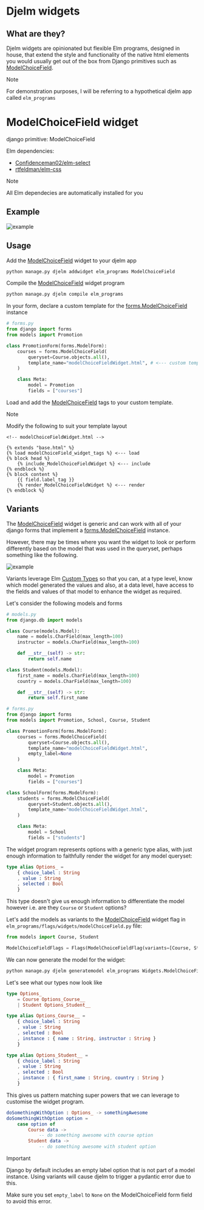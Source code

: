 # Djelm widgets

## What are they?

Djelm widgets are opinionated but flexible Elm programs, designed in house, that extend the style and functionality of the native html elements you would usually get out of the box from
Django primitives such as [ModelChoiceField](https://docs.djangoproject.com/en/5.0/ref/forms/fields/#django.forms.ModelChoiceField).

> [!NOTE]
> For demonstration purposes, I will be referring to a hypothetical djelm app called `elm_programs`

# ModelChoiceField widget

django primitive: ModelChoiceField

Elm dependencies:

- [Confidenceman02/elm-select](https://package.elm-lang.org/packages/Confidenceman02/elm-select/latest/)
- [rtfeldman/elm-css](https://package.elm-lang.org/packages/rtfeldman/elm-css/latest/)

> [!NOTE]
> All Elm dependecies are automatically installed for you

## Example

![example](https://Confidenceman02.github.io/djelm/static/djelm-mcf.gif)

## Usage

Add the [ModelChoiceField](#modelchoicefield-widget) widget to your djelm app

```bash
python manage.py djelm addwidget elm_programs ModelChoiceField
```

Compile the [ModelChoiceField](#modelchoicefield-widget) widget program

```bash
python manage.py djelm compile elm_programs
```

In your form, declare a custom template for the [forms.ModelChoiceField](https://docs.djangoproject.com/en/5.0/ref/forms/fields/#django.forms.ModelChoiceField) instance

```python
# forms.py
from django import forms
from models import Promotion

class PromotionForm(forms.ModelForm):
    courses = forms.ModelChoiceField(
        queryset=Course.objects.all(),
        template_name="modelChoiceFieldWidget.html", # <--- custom template
    )

    class Meta:
        model = Promotion
        fields = ["courses"]

```

Load and add the [ModelChoiceField](#modelchoicefield-widget) tags to your custom template.

> [!NOTE]
> Modify the following to suit your template layout

```djangohtml
<!-- modelChoiceFieldWidget.html -->

{% extends "base.html" %}
{% load modelChoiceField_widget_tags %} <--- load
{% block head %}
    {% include_ModelChoiceFieldWidget %} <--- include
{% endblock %}
{% block content %}
    {{ field.label_tag }}
    {% render_ModelChoiceFieldWidget %} <--- render
{% endblock %}
```

## Variants

The [ModelChoiceField](#modelchoicefield-widget) widget is generic and can work with all of your django forms that implement a [forms.ModelChoiceField](https://docs.djangoproject.com/en/5.0/ref/forms/fields/#django.forms.ModelChoiceField) instance.

However, there may be times where you want the widget to look or perform differently based on the model that was used in the queryset, perhaps something like the following.

![example](https://Confidenceman02.github.io/djelm/static/djelm-cs-mcf.gif)

Variants leverage Elm [Custom Types](https://guide.elm-lang.org/types/custom_types) so that you can, at a type level, know
which model generated the values and also, at a data level, have access to the fields and values of that model to enhance the widget as required.

Let's consider the following models and forms

```python
# models.py
from django.db import models

class Course(models.Model):
    name = models.CharField(max_length=100)
    instructor = models.CharField(max_length=100)

    def __str__(self) -> str:
        return self.name

class Student(models.Model):
    first_name = models.CharField(max_length=100)
    country = models.CharField(max_length=100)

    def __str__(self) -> str:
        return self.first_name

# forms.py
from django import forms
from models import Promotion, School, Course, Student

class PromotionForm(forms.ModelForm):
    courses = forms.ModelChoiceField(
        queryset=Course.objects.all(),
        template_name="modelChoiceFieldWidget.html",
        empty_label=None
    )

    class Meta:
        model = Promotion
        fields = ["courses"]

class SchoolForm(forms.ModelForm):
    students = forms.ModelChoiceField(
        queryset=Student.objects.all(),
        template_name="modelChoiceFieldWidget.html",
    )

    class Meta:
        model = School
        fields = ["students"]

```

The widget program represents options with a generic type alias, with just enough information to faithfully render the widget for any model queryset:

```elm
type alias Options_ =
    { choice_label : String
    , value : String
    , selected : Bool
    }
```

This type doesn't give us enough information to differentiate the model however i.e. are they `Course` or `Student` options?

Let's add the models as variants to the [ModelChoiceField](#modelchoicefield-widget) widget flag in `elm_programs/flags/widgets/modelChoiceField.py` file:

```python
from models import Course, Student

ModelChoiceFieldFlags = Flags(ModelChoiceFieldFlag(variants=[Course, Student]))
```

We can now generate the model for the widget:

```bash
python manage.py djelm generatemodel elm_programs Widgets.ModelChoiceField
```

Let's see what our types now look like

```elm
type Options_
    = Course Options_Course__
    | Student Options_Student__

type alias Options_Course__ =
    { choice_label : String
    , value : String
    , selected : Bool
    , instance : { name : String, instructor : String }
    }

type alias Options_Student__ =
    { choice_label : String
    , value : String
    , selected : Bool
    , instance : { first_name : String, country : String }
    }
```

This gives us pattern matching super powers that we can leverage to customise the widget program.

```elm
doSomethingWithOption : Options_ -> somethingAwesome
doSomethingWithOption option =
    case option of
        Course data ->
            -- do something awesome with course option
        Student data ->
            -- do something awesome with student option
```

> [!IMPORTANT]
> Django by default includes an empty label option that is not part of a model instance.
> Using variants will cause djelm to trigger a pydantic error due to this.
>
> Make sure you set `empty_label` to `None` on the ModelChoiceField form field to avoid this error.
